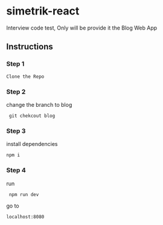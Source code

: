 # simetrik-react
Interview code test, Only will be provide it the Blog Web App

## Instructions


### Step 1

```git
Clone the Repo
```

### Step 2 
change the  branch to blog 
```git
 git chekcout blog

```

### Step 3
install dependencies
```git
npm i 
```

### Step 4
run
```git
 npm run dev 
```

go to 
```git
localhost:8080
```
